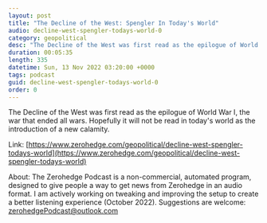 ```yaml
---
layout: post
title: "The Decline of the West: Spengler In Today's World"
audio: decline-west-spengler-todays-world-0
category: geopolitical
desc: "The Decline of the West was first read as the epilogue of World War I, the war that ended all wars. Hopefully it will not be read in today's world as the introduction of a new calamity."
duration: 00:05:35
length: 335
datetime: Sun, 13 Nov 2022 03:20:00 +0000
tags: podcast
guid: decline-west-spengler-todays-world-0
order: 0
---
```

The Decline of the West was first read as the epilogue of World War I, the war that ended all wars. Hopefully it will not be read in today's world as the introduction of a new calamity.

Link: [https://www.zerohedge.com/geopolitical/decline-west-spengler-todays-world](https://www.zerohedge.com/geopolitical/decline-west-spengler-todays-world)

About: The Zerohedge Podcast is a non-commercial, automated program, designed to give people a way to get news from Zerohedge in an audio format.  I am actively working on tweaking and improving the setup to create a better listening experience (October 2022).  Suggestions are welcome: [zerohedgePodcast@outlook.com](mailto:zerohedgePodcast@outlook.com)